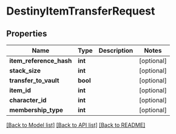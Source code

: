 # DestinyItemTransferRequest

## Properties
Name | Type | Description | Notes
------------ | ------------- | ------------- | -------------
**item_reference_hash** | **int** |  | [optional] 
**stack_size** | **int** |  | [optional] 
**transfer_to_vault** | **bool** |  | [optional] 
**item_id** | **int** |  | [optional] 
**character_id** | **int** |  | [optional] 
**membership_type** | **int** |  | [optional] 

[[Back to Model list]](../README.md#documentation-for-models) [[Back to API list]](../README.md#documentation-for-api-endpoints) [[Back to README]](../README.md)


